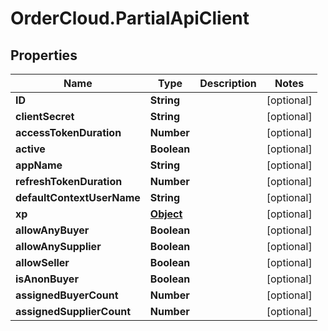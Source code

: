 # OrderCloud.PartialApiClient

## Properties
Name | Type | Description | Notes
------------ | ------------- | ------------- | -------------
**ID** | **String** |  | [optional] 
**clientSecret** | **String** |  | [optional] 
**accessTokenDuration** | **Number** |  | [optional] 
**active** | **Boolean** |  | [optional] 
**appName** | **String** |  | [optional] 
**refreshTokenDuration** | **Number** |  | [optional] 
**defaultContextUserName** | **String** |  | [optional] 
**xp** | [**Object**](.md) |  | [optional] 
**allowAnyBuyer** | **Boolean** |  | [optional] 
**allowAnySupplier** | **Boolean** |  | [optional] 
**allowSeller** | **Boolean** |  | [optional] 
**isAnonBuyer** | **Boolean** |  | [optional] 
**assignedBuyerCount** | **Number** |  | [optional] 
**assignedSupplierCount** | **Number** |  | [optional] 


